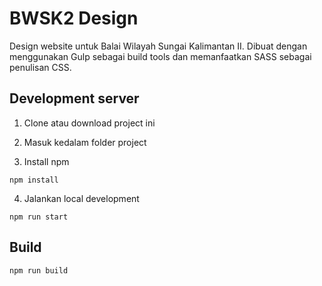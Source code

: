 # BWSK2 Design

Design website untuk Balai Wilayah Sungai Kalimantan II.
Dibuat dengan menggunakan Gulp sebagai build tools dan memanfaatkan SASS sebagai penulisan CSS.

## Development server

1. Clone atau download project ini

2. Masuk kedalam folder project

3. Install npm

```
npm install
```

4. Jalankan local development

```
npm run start
```

## Build

```
npm run build
```
